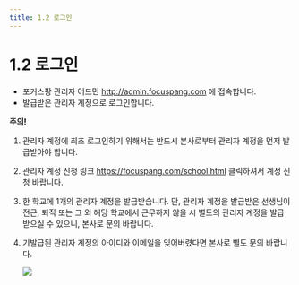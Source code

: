 ```yaml
---
title: 1.2 로그인
---
```


# 1.2 로그인

- 포커스팡 관리자 어드민 http://admin.focuspang.com 에 접속합니다.
- 발급받은 관리자 계정으로 로그인합니다.

**주의!**

1. 관리자 계정에 최초 로그인하기 위해서는 반드시 본사로부터 관리자 계정을 먼저 발급받아야 합니다.
2. 관리자 계정 신청 링크 https://focuspang.com/school.html 클릭하셔서 계정 신청 바랍니다.
3. 한 학교에 1개의 관리자 계정을 발급받습니다.
   단, 관리자 계정을 발급받은 선생님이 전근, 퇴직 또는 그 외 해당 학교에서 근무하지 않을 시 별도의 관리자 계정을 발급받으실 수 있으니, 본사로 문의 바랍니다.
4. 기발급된 관리자 계정의 아이디와 이메일을 잊어버렸다면 본사로 별도 문의 바랍니다.

   ![](/img/manager_1-2.jpg)
